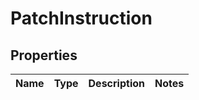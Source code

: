 # PatchInstruction

## Properties
Name | Type | Description | Notes
------------ | ------------- | ------------- | -------------
